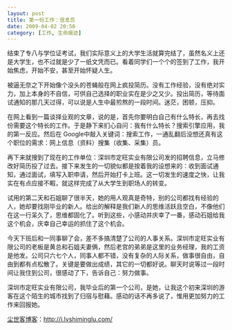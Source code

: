 ```yaml
---
layout: post
title: 第一份工作：信息员
date: 2009-04-02 20:58
category: [工作, 生命痕迹]
---
```

结束了专八与学位证考试，我们实际意义上的大学生活就算完结了，虽然名义上还是大学生，也不过就是少了一纸文凭而已。看着同学们一个个的签到了工作，我开始焦虑，开始不安，甚至开始怀疑人生。

被逼无奈之下开始像个没头的苍蝇般在网上疯投简历。没有工作经验，没有绝对实力，加上本身的不自信，可供自己选择的职业实在是少之又少。投出简历，等待面试通知的那几天过得，可以说是人生中最煎熬的一段时间。迷茫，困顿，压抑。

在网上看到一篇谈择业观的文章，说的是，首先你要明白自己有什么特长，再去找份需要这个特长的工作。于是静下来扪心自问：我有什么特长？搜索引擎应用，我的第一反应。然后在 Google中敲入关键词：搜索工作，一通乱翻后没想还真有这个职位的需求：网上信息（资料）搜集（收集、采集）员。

再下来就搜到了现在的工作单位：深圳市定旺实业有限公司发的招聘信息，立马修改好简历投了过去。接下来发生的一切貌似都是按着我的设想来的：收到面试通知，通过面试，填写入职申请，然后开始打卡上班。这一切发生的速度之快，让我实在有点应接不睱，就这样完成了从大学生到职场人的转变。

试用的第二天和石姐聊了很半天，她的用人观真是奇特，别的公司都找有经验的人，她却要找刚毕业的新人。给出的解释是我们新人的思维活跃且空白，不像他们在这一行呆久了，思维都固化了。听到这些，小感动并庆幸了一番，感动石姐给我这个机会，庆幸自己幸运的抓住了这个机会。

今天下班后和一同事聊了会，差不多搞清楚了公司的人事关系。深圳市定旺实业有限公司的老板是黄总和石姐夫妻俩，然后老宫的弟弟是这里的业务经理，我的工资是他发。公司只六七个人，同事人都不错，没有复杂的人际关系，做事很自由，自由到都有点松散了。关键是要做出成绩，其它的一切都好说。聊天时说等过一段时间让我住到公司，很感动了下，告诉自己：努力做事。

深圳市定旺实业有限公司，我毕业后的第一个公司，是她，让我这个初来深圳的游客在这个陌生的城市找到了归宿与慰藉。感动的话不再多说了，惟用更加努力的工作来回报她。

<a href="http://i.lvshiminglu.com/">尘世客博客</a>：<a href="http://i.lvshiminglu.com/">http://i.lvshiminglu.com/</a>

